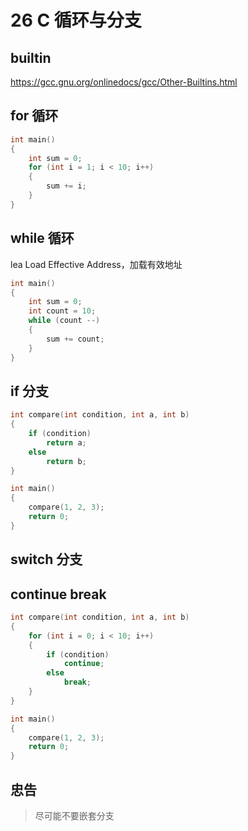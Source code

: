 # 26 C 循环与分支

## builtin

<https://gcc.gnu.org/onlinedocs/gcc/Other-Builtins.html>

## for 循环

```cpp
int main()
{
    int sum = 0;
    for (int i = 1; i < 10; i++)
    {
        sum += i;
    }
}
```

## while 循环

lea Load Effective Address，加载有效地址

```cpp
int main()
{
    int sum = 0;
    int count = 10;
    while (count --)
    {
        sum += count;
    }
}
```

## if 分支

```cpp
int compare(int condition, int a, int b)
{
    if (condition)
        return a;
    else
        return b;
}

int main()
{
    compare(1, 2, 3);
    return 0;
}
```

## switch 分支

## continue break

```cpp
int compare(int condition, int a, int b)
{
    for (int i = 0; i < 10; i++)
    {
        if (condition)
            continue;
        else
            break;
    }
}

int main()
{
    compare(1, 2, 3);
    return 0;
}
```

## 忠告

> 尽可能不要嵌套分支
